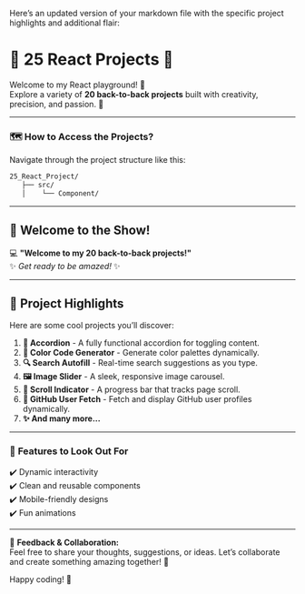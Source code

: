 Here’s an updated version of your markdown file with the specific project highlights and additional flair:

# 🌈 **25 React Projects** 🌈

Welcome to my React playground! 🎉  
Explore a variety of **20 back-to-back projects** built with creativity, precision, and passion. 🚀

---

### 🗺️ **How to Access the Projects?**

Navigate through the project structure like this:

```bash
25_React_Project/
   ├── src/
   │    └── Component/
```

---

## 🌟 **Welcome to the Show!**

💻 **"Welcome to my 20 back-to-back projects!"**  
✨ _Get ready to be amazed!_ ✨

---

## 🌈 **Project Highlights**

Here are some cool projects you’ll discover:

1. **📂 Accordion** - A fully functional accordion for toggling content.
2. **🎨 Color Code Generator** - Generate color palettes dynamically.
3. **🔍 Search Autofill** - Real-time search suggestions as you type.
4. **🖼️ Image Slider** - A sleek, responsive image carousel.
5. **📜 Scroll Indicator** - A progress bar that tracks page scroll.
6. **🐙 GitHub User Fetch** - Fetch and display GitHub user profiles dynamically.
7. **✨ And many more...**

---

### 📌 **Features to Look Out For**

✔️ Dynamic interactivity  
✔️ Clean and reusable components  
✔️ Mobile-friendly designs  
✔️ Fun animations

---

💬 **Feedback & Collaboration:**  
Feel free to share your thoughts, suggestions, or ideas. Let’s collaborate and create something amazing together! 🌟

Happy coding! 🚀
